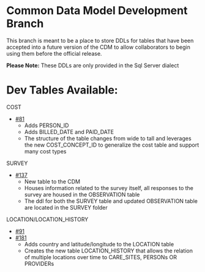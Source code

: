 Common Data Model Development Branch
=================

This branch is meant to be a place to store DDLs for tables that have been accepted into a future version of the CDM to allow collaborators to begin using them before the official release. 

**Please Note:** These DDLs are only provided in the Sql Server dialect

Dev Tables Available:
=============

COST 
* [#81](https://github.com/OHDSI/CommonDataModel/issues/81#issuecomment-333811290) 
  * Adds PERSON_ID
  * Adds BILLED_DATE and PAID_DATE
  * The structure of the table changes from wide to tall and leverages the new COST_CONCEPT_ID to generalize the cost table and support many cost types
  
SURVEY
* [#137](https://github.com/OHDSI/CommonDataModel/issues/137)
  * New table to the CDM
  * Houses information related to the survey itself, all responses to the survey are housed in the OBSERVATION table
  * The ddl for both the SURVEY table and updated OBSERVATION table are located in the SURVEY folder
  
LOCATION/LOCATION_HISTORY
* [#91](https://github.com/OHDSI/CommonDataModel/issues/91)
* [#181](https://github.com/OHDSI/CommonDataModel/issues/181)
  * Adds country and latitude/longitude to the LOCATION table
  * Creates the new table LOCATION_HISTORY that allows the relation of multiple locations over time to CARE_SITES, PERSONs OR PROVIDERs